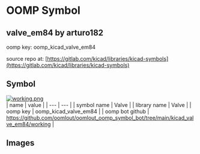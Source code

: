 # OOMP Symbol  
## valve_em84  by arturo182  
  
oomp key: oomp_kicad_valve_em84  
  
source repo at: [https://gitlab.com/kicad/libraries/kicad-symbols](https://gitlab.com/kicad/libraries/kicad-symbols)  
## Symbol  
  
[![working.png](working_600.png)](working.png)  
| name | value | 
| --- | --- | 
| symbol name | Valve | 
| library name | Valve | 
| oomp key | oomp_kicad_valve_em84 | 
| oomp bot github | https://github.com/oomlout/oomlout_oomp_symbol_bot/tree/main/kicad_valve_em84/working | 
## Images  
